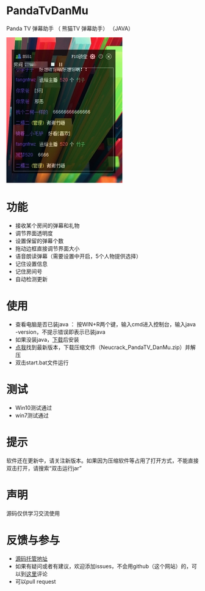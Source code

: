 # PandaTvDanMu
Panda TV  弹幕助手 （ 熊猫TV 弹幕助手） （JAVA）

![](./doc/asset/testPic.png)

# 功能
* 接收某个房间的弹幕和礼物
* 调节界面透明度
* 设置保留的弹幕个数
* 拖动边框直接调节界面大小
* 语音朗读弹幕（需要设置中开启，5个人物提供选择）
* 记住设置信息
* 记住房间号
* 自动检测更新

# 使用
* 查看电脑是否已装java ： 按WIN+R两个键，输入cmd进入控制台，输入java -version，不提示错误即表示已装java
* 如果没装java，<a href="http://java.com/zh_CN/download/manual.jsp" target="_blank">下载</a>后安装
* <a href="https://github.com/Neutree/PandaTvDanMu/releases" target="_blank">点我</a>找到最新版本，下载压缩文件（Neucrack_PandaTV_DanMu.zip）并解压
* 双击start.bat文件运行

# 测试
* Win10测试通过
* win7测试通过

# 提示
软件还在更新中，请关注新版本。如果因为压缩软件等占用了打开方式，不能直接双击打开，请搜索“双击运行jar”

# 声明
源码仅供学习交流使用


# 反馈与参与
* [源码托管地址](https://github.com/Neutree/PandaTvDanMu)
* 如果有疑问或者有建议，欢迎添加issues，不会用github（这个网站）的，可以到[这里](http://neucrack.com/409)评论
* 可以pull request
